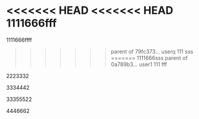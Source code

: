 <<<<<<< HEAD
<<<<<<< HEAD
1111666fff
=======
1111666ffff
>>>>>>> parent of 79fc373... userq 111 sss
=======
1111666sss
>>>>>>> parent of 0a789b3... user1 111 fff

2223332

3334442

33355522

4446662